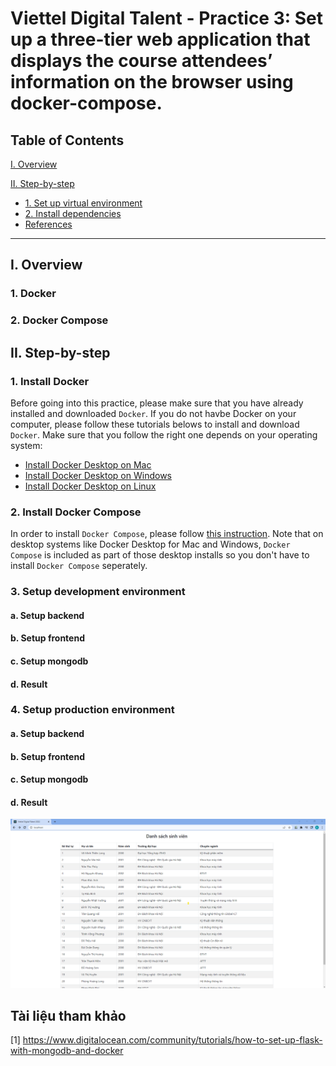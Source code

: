 # **Viettel Digital Talent - Practice 3: Set up a three-tier web application that displays the course attendees’ information on the browser using docker-compose.**
## **Table of Contents**

[I. Overview](#overview)   

       
[II. Step-by-step](#steps)
   - [1. Set up virtual environment](#venv)            
   - [2. Install dependencies](#dependencies)    
- [References](#refs)             
----  

## I. Overview
<a name='overview'></a >      

### 1. Docker 

### 2. Docker Compose

## II. Step-by-step 
<a name='steps'></a >      

### 1. Install Docker

Before going into this practice, please make sure that you have already installed and downloaded `Docker`. If you do not havbe Docker on your computer, please follow these tutorials belows to install and download `Docker`. Make sure that you follow the right one depends on your operating system:

   - [Install Docker Desktop on Mac](https://docs.docker.com/desktop/mac/install/) 
   - [Install Docker Desktop on Windows](https://docs.docker.com/desktop/windows/install/)
   - [Install Docker Desktop on Linux](https://docs.docker.com/desktop/linux/install/)

### 2. Install Docker Compose

In order to install `Docker Compose`, please follow [this instruction](https://docs.docker.com/compose/install/). Note that on desktop systems like Docker Desktop for Mac and Windows, `Docker Compose` is included as part of those desktop installs so you don't have to install `Docker Compose` seperately. 

### 3. Setup development environment

#### a. Setup backend

#### b. Setup frontend

#### c. Setup mongodb

#### d. Result

### 4. Setup production environment

#### a. Setup backend

#### b. Setup frontend

#### c. Setup mongodb

#### d. Result

![image](img/production-fe.png)   

<!-- ### 1. Set up virtual environment
<a name='venv'></a >      

- Firstly you need to set up an virtual environment for Python in order to keep dependencies from multiple projects not conflict with each other. If your Python version is 3.3 or above, you don't need to install anything because the standard library has already provided virtualenv under the module "venv". Just type the below command to setup virtualenv:

```
$ python -m venv ./venv  
```

- If you Python version is older, you'll need to install [this Python utility](https://virtualenv.pypa.io/en/stable/) which allows you to create and manage Python virtual environments. Use the virtualenv command to create a new virtual environment

```
virtualenv --python C:\Path\To\Python\python.exe venv
```
- To activate the virtualenv:

```
.\venv\Scripts\activate
```

### 2. Intall dependencies
<a name='dependencies'></a >      

- Firstly, install Flask and the Twilio Python SDK:

```
pip install Flask gunicorn flask-mongoengine
```

-Create requirement.txt file:
```
pip freeze > requirements.txt
``` -->
## Tài liệu tham khảo
<a name='refs'></a >      

[1] https://www.digitalocean.com/community/tutorials/how-to-set-up-flask-with-mongodb-and-docker
 
